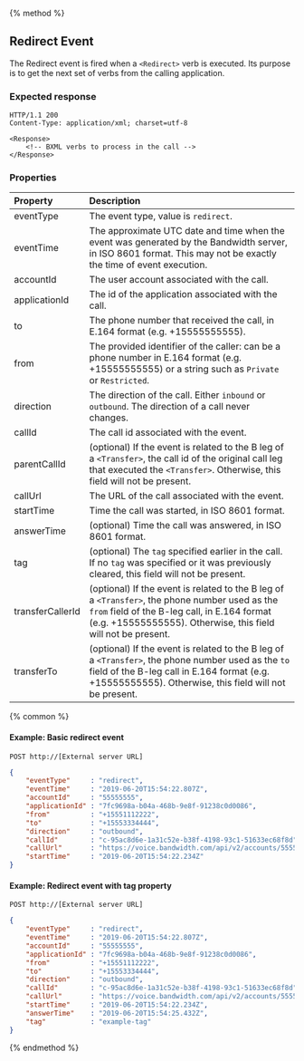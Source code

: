 {% method %}
## Redirect Event

The Redirect event is fired when a `<Redirect>` verb is executed.  Its purpose is to get the next
set of verbs from the calling application.

### Expected response
```http
HTTP/1.1 200
Content-Type: application/xml; charset=utf-8

<Response>
    <!-- BXML verbs to process in the call -->
</Response>
```

### Properties
| Property         | Description |
|:-----------------|:------------|
| eventType        | The event type, value is `redirect`. |
| eventTime        | The approximate UTC date and time when the event was generated by the Bandwidth server, in ISO 8601 format. This may not be exactly the time of event execution. |
| accountId        | The user account associated with the call. |
| applicationId    | The id of the application associated with the call. |
| to               | The phone number that received the call, in E.164 format (e.g. +15555555555). |
| from             | The provided identifier of the caller: can be a phone number in E.164 format (e.g. +15555555555) or a string such as `Private` or `Restricted`. |
| direction        | The direction of the call. Either `inbound` or `outbound`. The direction of a call never changes. | 
| callId           | The call id associated with the event. |
| parentCallId     | (optional) If the event is related to the B leg of a `<Transfer>`, the call id of the original call leg that executed the `<Transfer>`. Otherwise, this field will not be present. |
| callUrl          | The URL of the call associated with the event. |
| startTime        | Time the call was started, in ISO 8601 format. |
| answerTime       | (optional) Time the call was answered, in ISO 8601 format. |
| tag              | (optional) The `tag` specified earlier in the call. If no `tag` was specified or it was previously cleared, this field will not be present. |
| transferCallerId | (optional) If the event is related to the B leg of a `<Transfer>`, the phone number used as the `from` field of the B-leg call, in E.164 format (e.g. +15555555555). Otherwise, this field will not be present. |
| transferTo       | (optional) If the event is related to the B leg of a `<Transfer>`, the phone number used as the `to` field of the B-leg call in E.164 format (e.g. +15555555555). Otherwise, this field will not be present. |

{% common %}

#### Example: Basic redirect event

```
POST http://[External server URL]
```

```json
{
	"eventType"     : "redirect",
	"eventTime"     : "2019-06-20T15:54:22.807Z",
	"accountId"     : "55555555",
	"applicationId" : "7fc9698a-b04a-468b-9e8f-91238c0d0086",
	"from"          : "+15551112222",
	"to"            : "+15553334444",
	"direction"     : "outbound",
	"callId"        : "c-95ac8d6e-1a31c52e-b38f-4198-93c1-51633ec68f8d",
	"callUrl"       : "https://voice.bandwidth.com/api/v2/accounts/55555555/calls/c-95ac8d6e-1a31c52e-b38f-4198-93c1-51633ec68f8d",
	"startTime"     : "2019-06-20T15:54:22.234Z"
}
```

#### Example: Redirect event with tag property

```
POST http://[External server URL]
```
```json
{
	"eventType"     : "redirect",
	"eventTime"     : "2019-06-20T15:54:22.807Z",
	"accountId"     : "55555555",
	"applicationId" : "7fc9698a-b04a-468b-9e8f-91238c0d0086",
	"from"          : "+15551112222",
	"to"            : "+15553334444",
	"direction"     : "outbound",
	"callId"        : "c-95ac8d6e-1a31c52e-b38f-4198-93c1-51633ec68f8d",
	"callUrl"       : "https://voice.bandwidth.com/api/v2/accounts/55555555/calls/c-95ac8d6e-1a31c52e-b38f-4198-93c1-51633ec68f8d",
	"startTime"     : "2019-06-20T15:54:22.234Z",
	"answerTime"    : "2019-06-20T15:54:25.432Z",
	"tag"           : "example-tag"
}
```

{% endmethod %}
